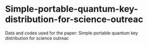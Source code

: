 # Simple-portable-quantum-key-distribution-for-science-outreac
Data and codes used for the paper: Simple portable quantum key distribution for science outreac
